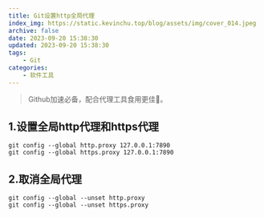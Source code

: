 ```yaml
---
title: Git设置http全局代理
index_img: https://static.kevinchu.top/blog/assets/img/cover_014.jpeg
archive: false
date: 2023-09-20 15:38:30
updated: 2023-09-20 15:38:30
tags:
    - Git
categories:
    - 软件工具
---
```


>Github加速必备，配合代理工具食用更佳🚀。

## 1.设置全局http代理和https代理
```shell
git config --global http.proxy 127.0.0.1:7890
git config --global https.proxy 127.0.0.1:7890
```


## 2.取消全局代理
```shell
git config --global --unset http.proxy
git config --global --unset https.proxy
```